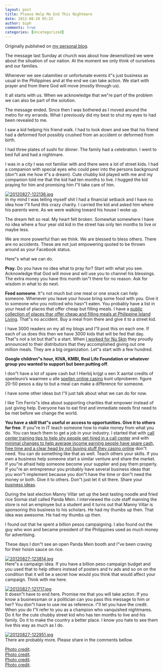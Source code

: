 ```yaml
---
layout: post
title: Please Help Me End This Nightmare
date: 2012-08-28 05:23
author: biph
comments: true
categories: [Uncategorized]
---
```

<p>Originally published on <a href="http://kevinolega.com" rel="nofollow">my personal blog</a>. </p>
<p>The message last Sunday at church was about how desensitized we were about the situation of our nation. At the moment we only think of ourselves and our families. </p>
<p>Whenever we see calamities or unfortunate events it"s just business as usual in the Philippines and at the end we can take action. We start with prayer and from there God will move (mostly through us). </p>
<p>It all starts with us. When we acknowledge that we"re part of the problem we can also be part of the solution. </p>
<p>The message ended. Since then I was bothered as I moved around the metro for my errands. What I previously did my best to shut my eyes to had been revealed to me. </p>
<p>I saw a kid helping his friend walk. I had to look down and see that his friend had a deformed foot possibly crushed from an accident or deformed from birth. </p>
<p>I had three plates of sushi for dinner. The family had a celebration. I went to bed full and had a nightmare. </p>
<p>I was in a city I was not familiar with and there were a lot of street kids. I had a companion with special eyes who could peer into the persons background (don"t ask me how it"s a dream). Cute chubby kid played with me and my companion told me that the kid had ten months to live. I hugged the kid praying for him and promising him I"ll take care of him. </p>
<p><a href="http://kevinolega.com/wp-content/uploads/2012/08/20120827-122136.jpg" rel="nofollow"><img src="http://kevinolega.com/wp-content/uploads/2012/08/20120827-122136.jpg" alt="20120827-122136.jpg" class="alignnone size-full" / rel="nofollow"></a><br />
In my mind I was telling myself shit I had a financial setback and I have no idea how I"ll fund this crazy charity. I carried the kid and asked him where his parents were. As we were walking toward his house I woke up. </p>
<p>The dream felt so real. My heart felt broken. Somewhat somewhere I have no idea where a four year old kid in the street has only ten months to live or maybe less. </p>
<p>We are more powerful than we think. We are blessed to bless others. There are no accidents. These are not just empowering quoted to be thrown around as your Facebook status. </p>
<p>Here"s what we can do. </p>
<p><strong>Pray.</strong> Do you have no idea what to pray for? Start with what you see. Acknowledge that God will move and will use you to channel his blessings. The extra money you have this month isn"t there for no reason. Ask for wisdom in what to do next. </p>
<p><strong>Feed someone</strong>. It"s not much but one meal or one snack can help someone. Whenever you leave your house bring some food with you. Give it to someone who you noticed who hasn"t eaten. You probably have a list in your head of places that offer cheap but filling meals. I have a <a href="http://philippineislandliving.com" rel="nofollow">public collection of places thar offer cheap and filling meals at Philippine Island Living</a>. That"s no accident. Buy a meal from there and give it to a street kid. </p>
<p>I have 3000 readers on my all my blogs and I"ll post this on each one. If each of us does this then we have 3000 kids that will be fed that day. That"s not a lot but that"s a start. When <a href="http://networkmarketingph.com" rel="nofollow">I worked for Nu Skin</a> they proudly announced to their distributors that they accomplished giving out one million meals. They are a big organization. Let"s start with a few hundred. </p>
<p><strong>Google children"s hour, KIVA, KMBI, Real Life Foundation or whatever group you wanted to support but been putting off</strong>.</p>
<p>I don"t have a lot of spare cash but I Hierbij krijgt u een X aantal credits of speeleuro&#8217;s waarmee u alle <a href="http://de-beste-online-casinos.info/spelletjes">spellen online casino</a> kunt uitproberen. figure 20-50 pesos a day to but a meal can make a difference for someone. </p>
<p>I have some other ideas but I"ll just talk about what we can do for now. </p>
<p>I like Tim Ferris"s idea about supporting charities that empower instead of just giving help. Everyone has to eat first and immediate needs first need to be met before we change the world. </p>
<p><strong>You have a skill that"s useful or access to opportunities. Give it to others for free</strong>. If you"re in IT teach someone how to make money from what you do. You can teach them to get a job in your industry. I started that with <a href="http://callcentertrainingtips.com" rel="nofollow">call center training tips to help shy people get hired in a call center</a> and with <a href="http://minimalchanges.com" rel="nofollow">minimal changes to help average income earning people have spare cash, free time and a clear head by not buying stuff they <a href="http://www.svenskkasinon.com/">casino online</a>  don"t need</a>. You can do something like that as well. Teach others your skills. If you own a business help someone start a similar venture and share the market. If you"re afraid help someone become your supplier and pay them properly. If you"re an entrepreneur you probably have several business ideas that you won"t implement because you don"t have the time or don"t need the money or both. Give it to others. Don"t just let it sit there. Share your <a href="http://businessideasph.com">business ideas</a>. </p>
<p>During the last election Manny Villar set up the best tasting noodle and fried rice Siomai stall called Panda Mein. I interviewed the cute staff manning the store is not an employee but a student and it turns out that Manny Villar is sponsoring this business to his scholars. He had my thumbs up then. That idea was awesome. He had my thumbs up then. </p>
<p>I found out that he spent a billion pesos campaigning. I also found out the guy who won and became president of the Philippines used as much money for advertising. </p>
<p>These days I don"t see an open Panda Mein booth and I"ve been craving for their hoisin sauce on rice. </p>
<p><a href="http://kevinolega.com/wp-content/uploads/2012/08/20120827-123814.jpg" rel="nofollow"><img src="http://kevinolega.com/wp-content/uploads/2012/08/20120827-123814.jpg" alt="20120827-123814.jpg" class="alignnone size-full" / rel="nofollow"></a><br />
Here"s a campaign idea. If you have a billion peso campaign budget and you used that to help others instead of posters and tv ads and so on on the condition that it will be a secret how would you think that would affect your campaign. Think with me here. </p>
<p><a href="http://kevinolega.com/wp-content/uploads/2012/08/20120827-121717.jpg" rel="nofollow"><img src="http://kevinolega.com/wp-content/uploads/2012/08/20120827-121717.jpg" alt="20120827-121717.jpg" class="alignnone size-full" / rel="nofollow"></a><br />
It doesn"t have to end here. Promise me that you will take action. If you know a businessman or a politician can you pass this message to him or her? You don"t have to use me as reference. I"ll let you have the credit. When you do I"ll refer to you as a champion who vanquished nightmares. Do it for the cute chubby street kid who has ten months to live and his family. Do it to make the country a better place. I know you hate to see them live this way as much as I do. </p>
<p><a href="http://kevinolega.com/wp-content/uploads/2012/08/20120827-122951.jpg" rel="nofollow"><img src="http://kevinolega.com/wp-content/uploads/2012/08/20120827-122951.jpg" alt="20120827-122951.jpg" class="alignnone size-full" / rel="nofollow"></a><br />
There are probably more. Please share in the comments bellow.</p>
<p><a href="http://www.kayavolunteer.com/images/projects/fullsizeMy_World_Tour_pics_2825_11290740796.jpg" rel="nofollow">Photo credit</a>.<br />
<a href="http://imageshack.us/photo/my-images/524/pandalogo4oh3.jpg/" rel="nofollow">Photo credit</a>.<br />
<a href="http://thedoghousediaries.com/comics/uncategorized/2011-09-19-e3d4329.png" rel="nofollow">Photo credit</a>.<br />
<a href="http://3.bp.blogspot.com/_jKQK6aMU-oc/TOLJwPByG5I/AAAAAAAAADQ/UcgPkXptMzg/S730/final street children.JPG" rel="nofollow">Photo credit</a>.</p>

